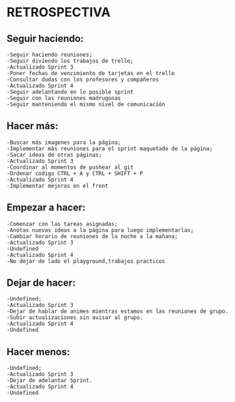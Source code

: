 # RETROSPECTIVA 

## Seguir haciendo:
    -Seguir haciendo reuniones;
    -Seguir diviendo los trabajos de trello;
    -Actualizado Sprint 3
    -Poner fechas de vencimiento de tarjetas en el trello
    -Consultar dudas con los profesores y compañeros
    -Actualizado Sprint 4
    -Seguir adelantando en lo posible sprint
    -Seguir con las reuniones madrugonas
    -Seguir manteniendo el mismo nivel de comunicación



## Hacer más:
    -Buscar más imagenes para la página;
    -Implementar más reuniones para el sprint maquetado de la página;
    -Sacar ideas de otras páginas;
    -Actualizado Sprint 3
    -Coordinar al momentos de pushear al git
    -Ordenar codigo CTRL + A y CTRL + SHIFT + P
    -Actualizado Sprint 4
    -Implementar mejoras en el front


## Empezar a hacer:
    -Comenzar con las tareas asignadas;
    -Anotas nuevas ideas a la página para luego implementarlas;
    -Cambiar horario de reuniones de la noche a la mañana;
    -Actualizado Sprint 3
    -Undefined
    -Actualizado Sprint 4
    -No dejar de lado el playground,trabajos practicos
    

## Dejar de hacer:
    -Undefined;
    -Actualizado Sprint 3
    -Dejar de hablar de animes mientras estamos en las reuniones de grupo.
    -Subir actualizaciones sin avisar al grupo.
    -Actualizado Sprint 4
    -Undefined

## Hacer menos:
    -Undefined;
    -Actualizado Sprint 3
    -Dejar de adelantar Sprint.
    -Actualizado Sprint 4
    -Undefined